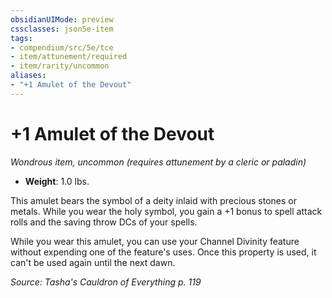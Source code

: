 ```yaml
---
obsidianUIMode: preview
cssclasses: json5e-item
tags:
- compendium/src/5e/tce
- item/attunement/required
- item/rarity/uncommon
aliases: 
- "+1 Amulet of the Devout"
---
```

# +1 Amulet of the Devout
*Wondrous item, uncommon (requires attunement by a cleric or paladin)*  


- **Weight**: 1.0 lbs.

This amulet bears the symbol of a deity inlaid with precious stones or metals. While you wear the holy symbol, you gain a +1 bonus to spell attack rolls and the saving throw DCs of your spells.

While you wear this amulet, you can use your Channel Divinity feature without expending one of the feature's uses. Once this property is used, it can't be used again until the next dawn.

*Source: Tasha's Cauldron of Everything p. 119*